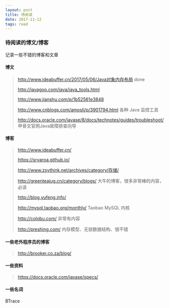```yaml
---
layout: post
title: 待阅读
date: 2017-11-12
tags: read
---
```


### 待阅读的博文/博客

记录一些不错的博客和文章

<!-- more -->

#### 博文

><http://www.ideabuffer.cn/2017/05/06/Java对象内存布局> done
>
>http://javagoo.com/java/java_tools.html
>
>http://www.jianshu.com/p/1b52561e3848
>
>http://www.cnblogs.com/amosli/p/3901794.html   各种 Java 监控工具
>
>http://docs.oracle.com/javase/8/docs/technotes/guides/troubleshoot/  甲骨文官网Java故障排查向导

#### 博客

><http://www.ideabuffer.cn/>
>
><https://srvaroa.github.io/>
>
><http://www.zsythink.net/archives/category/存储/>
>
>http://greenteajug.cn/category/blogs/  大牛的博客，很多非常棒的内容，必读
>
>http://blog.yufeng.info/
>
>http://mysql.taobao.org/monthly/  Taobao MySQL 内核 
>
>http://colobu.com/  非常有内容
>
>http://preshing.com/  内存模型、无锁数据结构、很不错

#### 一些老外程序员的博客

> http://brooker.co.za/blog/

#### 一些资料

> https://docs.oracle.com/javase/specs/

#### 一些名词

BTrace



